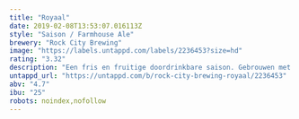 ```yaml
---
title: "Royaal"
date: 2019-02-08T13:53:07.016113Z
style: "Saison / Farmhouse Ale"
brewery: "Rock City Brewing"
image: "https://labels.untappd.com/labels/2236453?size=hd"
rating: "3.32"
description: "Een fris en fruitige doordrinkbare saison. Gebrouwen met rogge voor een stoere punch"
untappd_url: "https://untappd.com/b/rock-city-brewing-royaal/2236453"
abv: "4.7"
ibu: "25"
robots: noindex,nofollow
---
```

